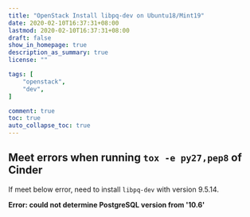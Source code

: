 ```yaml
---
title: "OpenStack Install libpq-dev on Ubuntu18/Mint19"
date: 2020-02-10T16:37:31+08:00
lastmod: 2020-02-10T16:37:31+08:00
draft: false
show_in_homepage: true
description_as_summary: true
license: ""

tags: [
    "openstack",
    "dev",
]

comment: true
toc: true
auto_collapse_toc: true
---
```


## Meet errors when running `tox -e py27,pep8` of Cinder

If meet below error, need to install `libpq-dev` with version 9.5.14.

**Error: could not determine PostgreSQL version from '10.6'**

